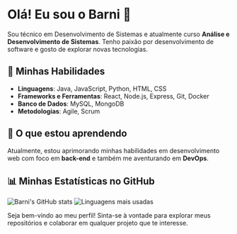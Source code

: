 # Olá! Eu sou o Barni 👋

Sou técnico em Desenvolvimento de Sistemas e atualmente curso **Análise e Desenvolvimento de Sistemas**. Tenho paixão por desenvolvimento de software e gosto de explorar novas tecnologias.

## 🚀 Minhas Habilidades

- **Linguagens**: Java, JavaScript, Python, HTML, CSS
- **Frameworks e Ferramentas**: React, Node.js, Express, Git, Docker
- **Banco de Dados**: MySQL, MongoDB
- **Metodologias**: Agile, Scrum

## 🌱 O que estou aprendendo

Atualmente, estou aprimorando minhas habilidades em desenvolvimento web com foco em **back-end** e também me aventurando em **DevOps**.

## 📊 Minhas Estatísticas no GitHub

![Barni's GitHub stats](https://github-readme-stats.vercel.app/api?username=Barni-i&show_icons=true&theme=radical)
![Linguagens mais usadas](https://github-readme-stats.vercel.app/api/top-langs/?username=Barni-i&layout=compact&theme=radical)



Seja bem-vindo ao meu perfil! Sinta-se à vontade para explorar meus repositórios e colaborar em qualquer projeto que te interesse.
